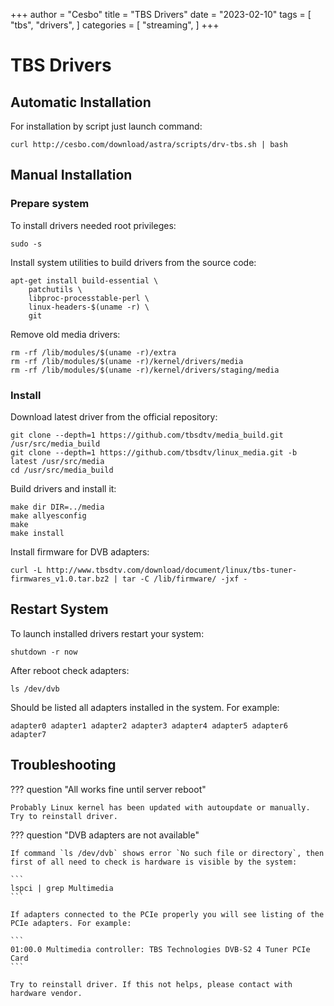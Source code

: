 +++
author = "Cesbo"
title = "TBS Drivers"
date = "2023-02-10"
tags = [
    "tbs",
    "drivers",
]
categories = [
    "streaming",
]
+++
# TBS Drivers

## Automatic Installation

For installation by script just launch command:
<!--more-->
```
curl http://cesbo.com/download/astra/scripts/drv-tbs.sh | bash
```

## Manual Installation

### Prepare system

To install drivers needed root privileges:

```
sudo -s
```

Install system utilities to build drivers from the source code:

```
apt-get install build-essential \
    patchutils \
    libproc-processtable-perl \
    linux-headers-$(uname -r) \
    git
```

Remove old media drivers:

```
rm -rf /lib/modules/$(uname -r)/extra
rm -rf /lib/modules/$(uname -r)/kernel/drivers/media
rm -rf /lib/modules/$(uname -r)/kernel/drivers/staging/media
```

### Install

Download latest driver from the official repository:

```
git clone --depth=1 https://github.com/tbsdtv/media_build.git /usr/src/media_build
git clone --depth=1 https://github.com/tbsdtv/linux_media.git -b latest /usr/src/media
cd /usr/src/media_build
```

Build drivers and install it:

```
make dir DIR=../media
make allyesconfig
make
make install
```

Install firmware for DVB adapters:

```
curl -L http://www.tbsdtv.com/download/document/linux/tbs-tuner-firmwares_v1.0.tar.bz2 | tar -C /lib/firmware/ -jxf -
```

## Restart System

To launch installed drivers restart your system:

```
shutdown -r now
```

After reboot check adapters:

```
ls /dev/dvb
```

Should be listed all adapters installed in the system. For example:

```
adapter0 adapter1 adapter2 adapter3 adapter4 adapter5 adapter6 adapter7
```

## Troubleshooting

??? question "All works fine until server reboot"

    Probably Linux kernel has been updated with autoupdate or manually. Try to reinstall driver.

??? question "DVB adapters are not available"

    If command `ls /dev/dvb` shows error `No such file or directory`, then first of all need to check is hardware is visible by the system:

    ```
    lspci | grep Multimedia
    ```

    If adapters connected to the PCIe properly you will see listing of the PCIe adapters. For example:

    ```
    01:00.0 Multimedia controller: TBS Technologies DVB-S2 4 Tuner PCIe Card
    ```

    Try to reinstall driver. If this not helps, please contact with hardware vendor.
